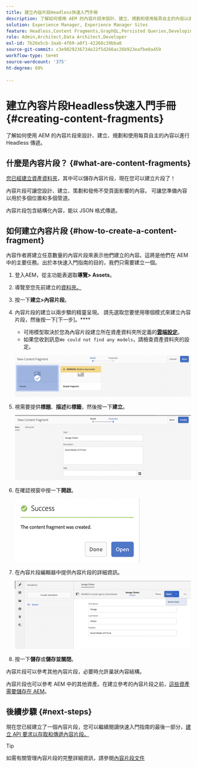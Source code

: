```yaml
---
title: 建立內容片段Headless快速入門手冊
description: 了解如何使用 AEM 的內容片段來設計、建立、規劃和使用每頁自主的內容以進行 Headless 傳遞。
solution: Experience Manager, Experience Manager Sites
feature: Headless,Content Fragments,GraphQL,Persisted Queries,Developing
role: Admin,Architect,Data Architect,Developer
exl-id: 7b26e5cb-3aab-4f69-a0f1-42268c39bba8
source-git-commit: c3e9029236734e22f5d266ac26b923eafbe0a459
workflow-type: tm+mt
source-wordcount: '375'
ht-degree: 60%

---
```


# 建立內容片段Headless快速入門手冊 {#creating-content-fragments}

了解如何使用 AEM 的內容片段來設計、建立、規劃和使用每頁自主的內容以進行 Headless 傳遞。

## 什麼是內容片段？ {#what-are-content-fragments}

[您已經建立資產資料夾](create-assets-folder.md)，其中可以儲存內容片段，現在您可以建立片段了！

內容片段可讓您設計、建立、策劃和發佈不受頁面影響的內容。 可讓您準備內容以用於多個位置和多個管道。

內容片段包含結構化內容，能以 JSON 格式傳遞。

## 如何建立內容片段 {#how-to-create-a-content-fragment}

內容作者將建立任意數量的內容片段來表示他們建立的內容。這將是他們在 AEM 中的主要任務。出於本快速入門指南的目的，我們只需要建立一個。

1. 登入AEM，從主功能表選取&#x200B;**導覽> Assets**。
1. 導覽至您先前建立的[資料夾。](create-assets-folder.md)
1. 按一下&#x200B;**建立>內容片段**。
1. 內容片段的建立以兩步驟的精靈呈現。 請先選取您要使用哪個模式來建立內容片段，然後按一下[下一步]。****
   * 可用模型取決於您為內容片段建立所在資產資料夾所定義的&#x200B;[**雲端設定**](create-assets-folder.md)。
   * 如果您收到訊息`We could not find any models`，請檢查資產資料夾的設定。

   ![選取內容片段模型](assets/content-fragment-model-select.png)
1. 視需要提供&#x200B;**標題**、**描述**&#x200B;和&#x200B;**標籤**，然後按一下&#x200B;**建立**。

   ![建立內容片段](assets/content-fragment-create.png)
1. 在確認視窗中按一下&#x200B;**開啟**。

   ![已建立的內容片段確認](assets/content-fragment-confirmation.png)
1. 在內容片段編輯器中提供內容片段的詳細資訊。

   ![內容片段編輯器](assets/content-fragment-edit.png)
1. 按一下&#x200B;**儲存**&#x200B;或&#x200B;**儲存並關閉**。

內容片段可以參考其他內容片段，必要時允許巢狀內容結構。

內容片段也可以參考 AEM 中的其他資產。在建立參考的內容片段之前，[這些資產需要儲存在 AEM](/help/assets/manage-assets.md)。

## 後續步驟 {#next-steps}

現在您已經建立了一個內容片段，您可以繼續閱讀快速入門指南的最後一部分，[建立 API 要求以存取和傳遞內容片段。](create-api-request.md)

>[!TIP]
>
>如需有關管理內容片段的完整詳細資訊，請參閱[內容片段文件](/help/assets/content-fragments/content-fragments.md)
